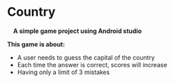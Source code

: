 # Country

&emsp;**A simple game project using Android studio**
<br>

**This game is about:**

- A user needs to guess the capital of the country
- Each time the answer is correct, scores will increase
- Having only a limit of 3 mistakes
